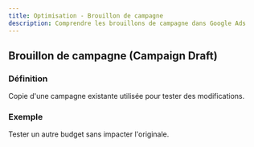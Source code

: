 ```yaml
---
title: Optimisation - Brouillon de campagne
description: Comprendre les brouillons de campagne dans Google Ads
---
```


## Brouillon de campagne (Campaign Draft)

### Définition
Copie d'une campagne existante utilisée pour tester des modifications.

### Exemple
Tester un autre budget sans impacter l'originale.